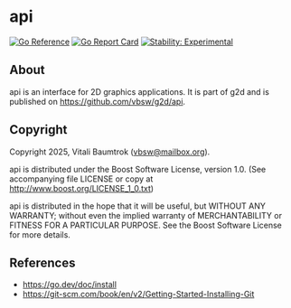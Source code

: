 # api

[![Go Reference](https://pkg.go.dev/badge/github.com/vbsw/g2d/api.svg)](https://pkg.go.dev/github.com/vbsw/g2d/api) [![Go Report Card](https://goreportcard.com/badge/github.com/vbsw/g2d/api)](https://goreportcard.com/report/github.com/vbsw/g2d/api) [![Stability: Experimental](https://masterminds.github.io/stability/experimental.svg)](https://masterminds.github.io/stability/experimental.html)

## About
api is an interface for 2D graphics applications. It is part of g2d and is published on <https://github.com/vbsw/g2d/api>.

## Copyright
Copyright 2025, Vitali Baumtrok (vbsw@mailbox.org).

api is distributed under the Boost Software License, version 1.0. (See accompanying file LICENSE or copy at http://www.boost.org/LICENSE_1_0.txt)

api is distributed in the hope that it will be useful, but WITHOUT ANY WARRANTY; without even the implied warranty of MERCHANTABILITY or FITNESS FOR A PARTICULAR PURPOSE. See the Boost Software License for more details.

## References
- https://go.dev/doc/install
- https://git-scm.com/book/en/v2/Getting-Started-Installing-Git
